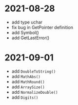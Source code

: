 # 2021-08-28

- add type uchar
- fix bug in GetPointer definition
- add Symbol()
- add GetLastError()

# 2021-09-01

- add `DoubleToString()`
- add `MathAbs()`
- add `MathRound()`
- add `ArraySize()`
- add `NormalizeDouble()`
- add `Digits()`
